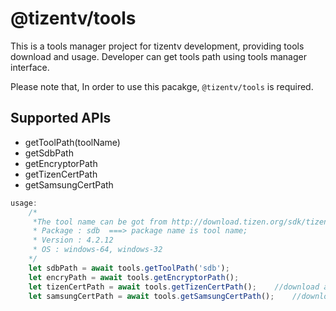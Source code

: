 # @tizentv/tools

This is a tools manager project for tizentv development, providing tools download and usage. Developer can get tools path using tools manager interface.

Please note that, In order to use this pacakge, `@tizentv/tools` is required.

## Supported APIs
-   getToolPath(toolName)
-   getSdbPath
-   getEncryptorPath
-   getTizenCertPath
-   getSamsungCertPath

```js
usage:
    /*
     *The tool name can be got from http://download.tizen.org/sdk/tizenstudio/official/pkg_list_*
     * Package : sdb  ===> package name is tool name;
     * Version : 4.2.12
     * OS : windows-64, windows-32
    */
    let sdbPath = await tools.getToolPath('sdb');
    let encryPath = await tools.getEncryptorPath();
    let tizenCertPath = await tools.getTizenCertPath();    //download and return tizen certificate file path.
    let samsungCertPath = await tools.getSamsungCertPath();    //download and return samsung certificate file path.
```
